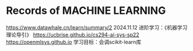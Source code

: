 # Records of MACHINE LEARNING
https://www.datawhale.cn/learn/summary/2
2024.11.12
进阶学习：《机器学习理论导引》
        https://ucbrise.github.io/cs294-ai-sys-sp22
        https://openmlsys.github.io
学习目标：会调scikit-learn库